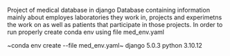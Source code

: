 Project of medical database in django
Database containing information mainly about employes laboratories they work in, projects and experimetns the work on as well as patients that participate in those projects. In order to run properly create conda env using file med_env.yaml

~conda env create --file med_env.yaml~
django 5.0.3
python 3.10.12
